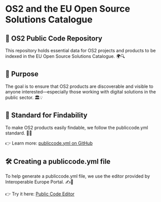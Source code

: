 # OS2 and the EU Open Source Solutions Catalogue

## 🚀 OS2 Public Code Repository

This repository holds essential data for OS2 projects and products to be indexed in the EU Open Source Solutions Catalogue. 🌍🔍

## 🎯 Purpose

The goal is to ensure that OS2 products are discoverable and visible to anyone interested—especially those working with digital solutions in the public sector. 🏛️💡

## 📜 Standard for Findability

To make OS2 products easily findable, we follow the publiccode.yml standard. 📂✅

👉 Learn more: [publiccode.yml on GitHub](https://github.com/publiccodeyml/publiccode.yml)

## 🛠️ Creating a publiccode.yml file

To help generate a publiccode.yml file, we use the editor provided by Interoperable Europe Portal. ✍️🔧

👉 Try it here: [Public Code Editor](https://interoperable-europe.ec.europa.eu/publiccode-editor/)
